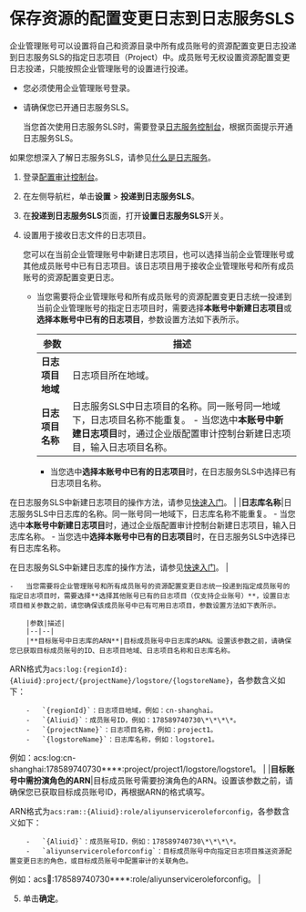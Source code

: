 # 保存资源的配置变更日志到日志服务SLS

企业管理账号可以设置将自己和资源目录中所有成员账号的资源配置变更日志投递到日志服务SLS的指定日志项目（Project）中。成员账号无权设置资源配置变更日志投递，只能按照企业管理账号的设置进行投递。

-   您必须使用企业管理账号登录。
-   请确保您已开通日志服务SLS。

    当您首次使用日志服务SLS时，需要登录[日志服务控制台](https://sls.console.aliyun.com)，根据页面提示开通日志服务SLS。


如果您想深入了解日志服务SLS，请参见[什么是日志服务](/intl.zh-CN/产品简介/什么是日志服务.md)。

1.  登录[配置审计控制台](https://config.console.aliyun.com)。

2.  在左侧导航栏，单击**设置** \> **投递到日志服务SLS**。

3.  在**投递到日志服务SLS**页面，打开**设置日志服务SLS**开关。

4.  设置用于接收日志文件的日志项目。

    您可以在当前企业管理账号中新建日志项目，也可以选择当前企业管理账号或其他成员账号中已有日志项目。该日志项目用于接收企业管理账号和所有成员账号的资源配置变更日志。

    -   当您需要将企业管理账号和所有成员账号的资源配置变更日志统一投递到当前企业管理账号的指定日志项目时，需要选择**本账号中新建日志项目**或**选择本账号中已有的日志项目**，参数设置方法如下表所示。

        |参数|描述|
        |--|--|
        |**日志项目地域**|日志项目所在地域。|
        |**日志项目名称**|日志服务SLS中日志项目的名称。同一账号同一地域下，日志项目名称不能重复。        -   当您选中**本账号中新建日志项目**时，通过企业版配置审计控制台新建日志项目，输入日志项目名称。
        -   当您选中**选择本账号中已有的日志项目**时，在日志服务SLS中选择已有日志项目名称。

在日志服务SLS中新建日志项目的操作方法，请参见[快速入门](/intl.zh-CN/快速入门/快速入门.md)。 |
        |**日志库名称**|日志服务SLS中日志库的名称。同一账号同一地域下，日志库名称不能重复。        -   当您选中**本账号中新建日志项目**时，通过企业版配置审计控制台新建日志项目，输入日志库名称。
        -   当您选中**选择本账号中已有的日志项目**时，在日志服务SLS中选择已有日志库名称。

在日志服务SLS中新建日志库的操作方法，请参见[快速入门](/intl.zh-CN/快速入门/快速入门.md)。 |

    -   当您需要将企业管理账号和所有成员账号的资源配置变更日志统一投递到指定成员账号的指定日志项目时，需要选择**选择其他账号已有的日志项目（仅支持企业账号）**，设置日志项目相关参数之前，请您确保该成员账号中已有可用日志项目，参数设置方法如下表所示。

        |参数|描述|
        |--|--|
        |**目标账号中日志库的ARN**|目标成员账号中日志库的ARN。设置该参数之前，请确保您已获取目标成员账号的ID、日志项目地域、日志项目名称和日志库名称。

ARN格式为`acs:log:{regionId}:{Aliuid}:project/{projectName}/logstore/{logstoreName}`，各参数含义如下：

        -   `{regionId}`：日志项目地域，例如：cn-shanghai。
        -   `{Aliuid}`：成员账号ID，例如：178589740730\*\*\*\*。
        -   `{projectName}`：日志项目名称，例如：project1。
        -   `{logstoreName}`：日志库名称，例如：logstore1。
例如：acs:log:cn-shanghai:178589740730\*\*\*\*:project/project1/logstore/logstore1。 |
        |**目标账号中需扮演角色的ARN**|目标成员账号需要扮演角色的ARN。设置该参数之前，请确保您已获取目标成员账号ID，再根据ARN的格式填写。

ARN格式为`acs:ram::{Aliuid}:role/aliyunserviceroleforconfig`，各参数含义如下：

        -   `{Aliuid}`：成员账号ID，例如：178589740730\*\*\*\*。
        -   `aliyunserviceroleforconfig`：目标成员账号中向指定日志项目推送资源配置变更日志的角色，或目标成员账号中配置审计的关联角色。
例如：acs:ram::178589740730\*\*\*\*:role/aliyunserviceroleforconfig。 |

5.  单击**确定**。


